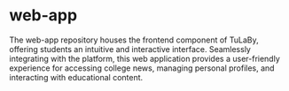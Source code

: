 # web-app
The web-app repository houses the frontend component of TuLaBy, offering students an intuitive and interactive interface. Seamlessly integrating with the platform, this web application provides a user-friendly experience for accessing college news, managing personal profiles, and interacting with educational content.
